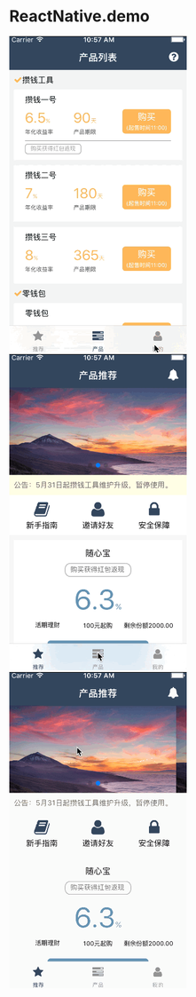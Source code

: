 # ReactNative.demo
![image](https://github.com/ryanyu104/ReactNative.demo/blob/master/mine.gif )
![image](https://github.com/ryanyu104/ReactNative.demo/blob/master/pro.gif )
![image](https://github.com/ryanyu104/ReactNative.demo/blob/master/recommend.gif )
